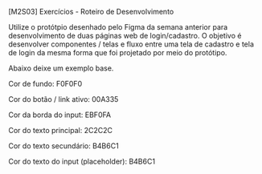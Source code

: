 [M2S03] Exercícios - Roteiro de Desenvolvimento

Utilize o protótpio desenhado pelo Figma da semana anterior para desenvolvimento de duas páginas web de login/cadastro. O objetivo é desenvolver componentes / telas e fluxo entre uma tela de cadastro e tela de login da mesma forma que foi projetado por meio do protótipo.

Abaixo deixe um exemplo base.

Cor de fundo: F0F0F0

Cor do botão / link ativo: 00A335

Cor da borda do input: EBF0FA

Cor do texto principal: 2C2C2C

Cor do texto secundário: B4B6C1

Cor do texto do input (placeholder): B4B6C1